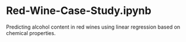 # Red-Wine-Case-Study.ipynb
Predicting alcohol content in red wines using linear regression based on chemical properties.
